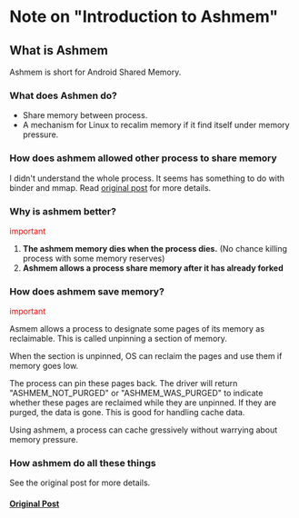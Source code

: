 # Note on "Introduction to Ashmem"
## What is Ashmem
Ashmem is short for Android Shared Memory.

### What does Ashmen do?
* Share memory between process.
* A mechanism for Linux to recalim memory if it find itself under memory pressure.

### How does ashmem allowed other process to share memory
I didn't understand the whole process. It seems has something to do with binder and mmap. Read [original post](http://notjustburritos.tumblr.com/post/21442138796/an-introduction-to-android-shared-memory) for more details.

### Why is ashmem better?
<font color="red">important</font>
1. **The ashmem memory dies when the process dies.** (No chance killing process with some memory reserves)
2. **Ashmem allows a process share memory after it has already forked**

### How does ashmem save memory?
<font color="red">important</font>

Asmem allows a process to designate some pages of its memory as reclaimable. This is called unpinning a section of memory.

When the section is unpinned, OS can reclaim the pages and use them if memory goes low.

The process can pin these pages back. The driver will return "ASHMEM_NOT_PURGED" or "ASHMEM_WAS_PURGED" to indicate whether these pages are reclaimed while they are unpinned. If they are purged, the data is gone. This is good for handling cache data.

Using ashmem, a process can cache gressively without warrying about memory pressure.

### How ashmem do all these things
See the original post for more details.

#### [Original Post](http://notjustburritos.tumblr.com/post/21442138796/an-introduction-to-android-shared-memory)
